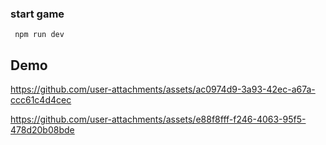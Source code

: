 ### start game
``` npm run dev```
## Demo 


https://github.com/user-attachments/assets/ac0974d9-3a93-42ec-a67a-ccc61c4d4cec



https://github.com/user-attachments/assets/e88f8fff-f246-4063-95f5-478d20b08bde

